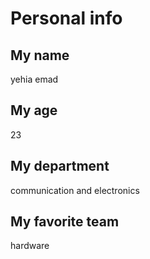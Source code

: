 # Personal info
## My name
yehia emad
## My age
23
## My department
communication and electronics 
## My favorite team
hardware

